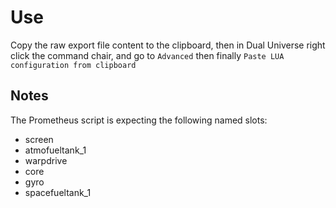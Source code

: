 # Use

Copy the raw export file content to the clipboard, then in Dual Universe right click the command chair, and go to `Advanced` then finally `Paste LUA configuration from clipboard`

## Notes

The Prometheus script is expecting the following named slots:
- screen
- atmofueltank_1
- warpdrive
- core
- gyro
- spacefueltank_1
